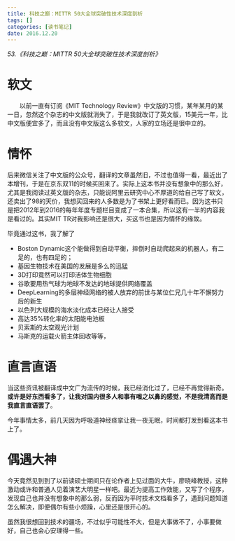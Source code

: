 ```yaml
---
title: 科技之巅：MITTR 50大全球突破性技术深度剖析
tags: []
categories: [读书笔记]
date: 2016.12.20 
---
```


*53.《科技之巅：MITTR 50大全球突破性技术深度剖析》*
# 软文
&emsp;&emsp;以前一直有订阅《MIT Technology Review》中文版的习惯，某年某月的某一日，忽然这个杂志的中文版就消失了，于是我就改订了英文版，15美元一年，比中文版便宜多了，而且没有中文版这么多软文，人家的立场还是很中立的。

# 情怀
后来微信关注了中文版的公众号，翻译的文章虽然旧，不过也值得一看，最近出了本增刊，于是在京东双11的时候买回来了。实际上这本书并没有想象中的那么好，尤其是我阅读过英文版的杂志，只能说阿里云研究中心不厚道的给自己写了软文，还卖出了98的天价，我想买回来的人多数是为了书架上更好看而已。因为这书只是把2012年到2016的每年年度专题栏目变成了一本合集，所以这有一半的内容我是看过的。其实MIT TR对我影响还是很大，买这书也是因为情怀的缘故。

毕竟通过这书，我了解了
- Boston Dynamic这个能做得到自动平衡，摔倒时自动爬起来的机器人，有二足的，也有四足的；
- 基因生物技术在美国的发展是多么的迅猛
- 3D打印竟然可以打印活体生物细胞
- 谷歌要用热气球为地球不发达的地球提供网络覆盖
- DeepLearning的多层神经网络的被人放弃的前世与某位仁兄几十年不懈努力后的新生
- 以色列大规模的海水淡化成本已经让人接受
- 高达35%转化率的太阳能电池板
- 贝索斯的太空观光计划
- 马斯克的运载火箭主体回收等等，

# 直言直语
当这些资讯被翻译成中文广为流传的时候，我已经消化过了，已经不再觉得新奇。**或许是好东西看多了，让我对国内很多人和事有嗤之以鼻的感觉，不是我清高而是我直言直语罢了**。

今年事情太多，前几天因为呼吸道神经痉挛让我一夜无眠，时间都打发到看这本书上了。

# 偶遇大神
今天竟然见到到了以前读硕士期间只在论作者上见过面的大牛，廖晓峰教授，这种激动或许和普通人见着演艺大明星一样吧。最近为提高工作效能，又写了个程序，发现自己也并没有想象中的那么弱，反而因为平时技术文档看多了，遇到问题知道怎么解决，即便偶尔有些小烦躁，心里还是很开心的。

虽然我很想回到技术的疆场，不过似乎可能性不大，但是大事做不了，小事要做好，自己也会心安理得一些。
